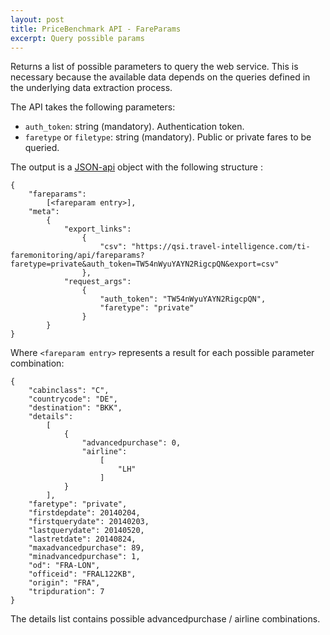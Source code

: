 ```yaml
---
layout: post
title: PriceBenchmark API - FareParams
excerpt: Query possible params
---
```


Returns a list of possible parameters to query the web service. This is
necessary because the available data depends on the queries defined
in the underlying data extraction process.

The API takes the following parameters:
* `auth_token`: string (mandatory). Authentication token.
* `faretype` or `filetype`: string (mandatory). Public or private fares to be queried.

The output is a [JSON-api](http://jsonapi.org/format/) object with the following structure :

	{
		"fareparams": 
			[<fareparam entry>], 
		"meta": 
			{
				"export_links": 
					{
						"csv": "https://qsi.travel-intelligence.com/ti-faremonitoring/api/fareparams?faretype=private&auth_token=TW54nWyuYAYN2RigcpQN&export=csv"
					}, 
				"request_args": 
					{
						"auth_token": "TW54nWyuYAYN2RigcpQN", 
						"faretype": "private"
					}
			}
	}


Where `<fareparam entry>` represents a result for each possible parameter combination:

	{
		"cabinclass": "C", 
		"countrycode": "DE", 
		"destination": "BKK", 
		"details": 
			[
				{
					"advancedpurchase": 0, 
					"airline": 
						[
							"LH"
						]
				}
			], 
		"faretype": "private", 
		"firstdepdate": 20140204, 
		"firstquerydate": 20140203, 
		"lastquerydate": 20140520, 
		"lastretdate": 20140824, 
		"maxadvancedpurchase": 89, 
		"minadvancedpurchase": 1, 
		"od": "FRA-LON", 
		"officeid": "FRAL122KB", 
		"origin": "FRA", 
		"tripduration": 7
	}

The details list contains possible advancedpurchase / airline combinations.
